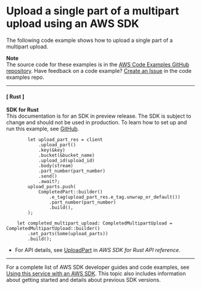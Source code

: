# Upload a single part of a multipart upload using an AWS SDK<a name="example_s3_UploadPart_section"></a>

The following code example shows how to upload a single part of a multipart upload\.

**Note**  
The source code for these examples is in the [AWS Code Examples GitHub repository](https://github.com/awsdocs/aws-doc-sdk-examples)\. Have feedback on a code example? [Create an Issue](https://github.com/awsdocs/aws-doc-sdk-examples/issues/new/choose) in the code examples repo\. 

------
#### [ Rust ]

**SDK for Rust**  
This documentation is for an SDK in preview release\. The SDK is subject to change and should not be used in production\.
 To learn how to set up and run this example, see [GitHub](https://github.com/awsdocs/aws-doc-sdk-examples/tree/main/rust_dev_preview/s3#code-examples)\. 
  

```
        let upload_part_res = client
            .upload_part()
            .key(&key)
            .bucket(&bucket_name)
            .upload_id(upload_id)
            .body(stream)
            .part_number(part_number)
            .send()
            .await?;
        upload_parts.push(
            CompletedPart::builder()
                .e_tag(upload_part_res.e_tag.unwrap_or_default())
                .part_number(part_number)
                .build(),
        );

    let completed_multipart_upload: CompletedMultipartUpload = CompletedMultipartUpload::builder()
        .set_parts(Some(upload_parts))
        .build();
```
+  For API details, see [UploadPart](https://docs.rs/releases/search?query=aws-sdk) in *AWS SDK for Rust API reference*\. 

------

For a complete list of AWS SDK developer guides and code examples, see [Using this service with an AWS SDK](UsingAWSSDK.md#sdk-general-information-section)\. This topic also includes information about getting started and details about previous SDK versions\.